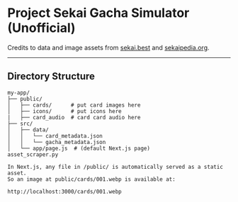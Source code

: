 # Project Sekai Gacha Simulator (Unofficial)

Credits to data and image assets from [sekai.best](https://sekai.best) and [sekaipedia.org](https://sekaipedia.org).

------

## Directory Structure

```plaintext
my-app/
├── public/
│   ├── cards/      # put card images here
│   ├── icons/      # put icons here
|   ├── card_audio  # card card audio here
├── src/
│   ├── data/
│   │   └── card_metadata.json
│   │   └── gacha_metadata.json
│   └── app/page.js  # (default Next.js page)
asset_scraper.py

In Next.js, any file in /public/ is automatically served as a static asset.
So an image at public/cards/001.webp is available at:

http://localhost:3000/cards/001.webp
